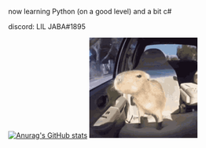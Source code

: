 now learning Python (on a good level) and a bit c#

discord: LIL JABA#1895

[![Anurag's GitHub stats](https://github-readme-stats.vercel.app/api?username=anuraghazra)](https://github.com/anuraghazra/github-readme-stats) 
![HOLY CAPYBARA](https://github.com/LIL-JABA/LIL-JABA/blob/main/a.gif)
